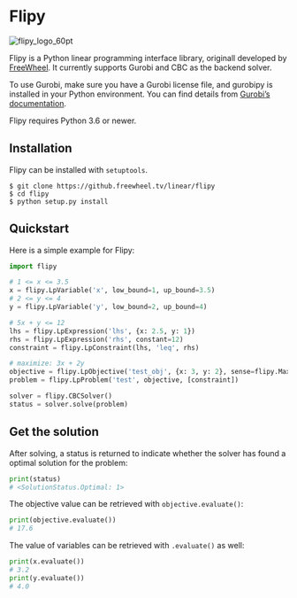 # Flipy

![flipy_logo_60pt](https://user-images.githubusercontent.com/1311594/73421313-6cea4500-42f3-11ea-9ea7-25a0af70ac4f.png)

Flipy is a Python linear programming interface library, originall developed by [FreeWheel](https://freewheel.com). It currently supports Gurobi and CBC as the backend solver.

To use Gurobi, make sure you have a Gurobi license file, and gurobipy is installed in your Python environment. You can find details from [Gurobi’s documentation](https://www.gurobi.com/documentation/8.1/quickstart_mac/the_gurobi_python_interfac.html).

Flipy requires Python 3.6 or newer.

## Installation

Flipy can be installed with `setuptools`.

```
$ git clone https://github.freewheel.tv/linear/flipy
$ cd flipy
$ python setup.py install
```

## Quickstart

Here is a simple example for Flipy:

```python
import flipy

# 1 <= x <= 3.5
x = flipy.LpVariable('x', low_bound=1, up_bound=3.5)
# 2 <= y <= 4
y = flipy.LpVariable('y', low_bound=2, up_bound=4)

# 5x + y <= 12
lhs = flipy.LpExpression('lhs', {x: 2.5, y: 1})
rhs = flipy.LpExpression('rhs', constant=12) 
constraint = flipy.LpConstraint(lhs, 'leq', rhs)

# maximize: 3x + 2y
objective = flipy.LpObjective('test_obj', {x: 3, y: 2}, sense=flipy.Maximize)
problem = flipy.LpProblem('test', objective, [constraint])

solver = flipy.CBCSolver()
status = solver.solve(problem)
```

## Get the solution 

After solving, a status is returned to indicate whether the solver has found a optimal solution for the problem:

```python
print(status)
# <SolutionStatus.Optimal: 1>
```

The objective value can be retrieved with `objective.evaluate()`:

```python
print(objective.evaluate())
# 17.6
```

The value of variables can be retrieved with `.evaluate()` as well:

```python
print(x.evaluate())
# 3.2
print(y.evaluate())
# 4.0
```


